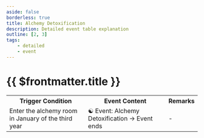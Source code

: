 ```yaml
---
aside: false
borderless: true
title: Alchemy Detoxification
description: Detailed event table explanation
outline: [2, 3]
tags:
    - detailed
    - event
---
```


# {{ $frontmatter.title }}

<Table class="timeline-table">
    <tr class="timeline-header">
        <th>Trigger Condition</th>
        <th>Event Content</th>
        <th>Remarks</th>
    </tr>
	<tr>
		<td>Enter the alchemy room in January of the third year</td>
		<td>
			<span title="
Alchemy +5
Heart ≥65: Alchemy +3
Heart =0, lost and confused: Cultivation -2, Knowledge -1
Heart =0, meridian blockage: Cultivation -2, Stamina -2
Medical skill ≥7 or total alchemy ≥350: Longxiang poisoning -4, Fuyun poisoning -4
Medical skill ≥5 or total alchemy ≥250: Longxiang poisoning -3, Fuyun poisoning -3
Medical skill ≥3 or total alchemy ≥150: Longxiang poisoning -2, Fuyun poisoning -2
Others: Longxiang poisoning -1, Fuyun poisoning -1
			">☯ Event: Alchemy Detoxification → Event ends </span> <br>
		</td>
		<td>-</td>
	</tr>
</table>